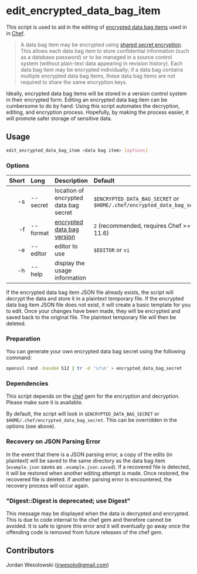 # edit_encrypted_data_bag_item

This script is used to aid in the editing of [encrypted data bag items](http://docs.opscode.com/chef/essentials_data_bags.html#encrypt-a-data-bag-item) used in in [Chef](http://docs.opscode.com/chef_overview.html). 

> A data bag item may be encrypted using [shared secret encryption](https://en.wikipedia.org/wiki/Symmetric-key_algorithm). This allows each data bag item to store confidential information (such as a database password) or to be managed in a source control system (without plain-text data appearing in revision history). Each data bag item may be encrypted individually; if a data bag contains multiple encrypted data bag items, these data bag items are not required to share the same encryption keys.

Ideally, encrypted data bag items will be stored in a version control system in their encrypted form. Editing an encrypted data bag item can be cumbersome to do by hand. Using this script automates the decryption, editing, and encryption process. Hopefully, by making the process easier, it will promote safer storage of sensitive data.

## Usage

```bash
edit_encrypted_data_bag_item <data bag item> [options]
```

### Options

| Short | Long | Description | Default |
| ----: | :--- | :---------- | :------ |
| -s | \-\-secret | location of encrypted data bag secret | `$ENCRYPTED_DATA_BAG_SECRET` or `$HOME/.chef/encrypted_data_bag_secret` |
| -f | \-\-format | [encrypted data bag version](http://docs.opscode.com/chef/essentials_data_bags.html#encryption-versions) | `2` (recommended, requires Chef >= 11.6) |
| -e | \-\-editor | editor to use | `$EDITOR` or `vi` |
| -h | \-\-help | display the usage information | |

If the encrypted data bag item JSON file already exists, the script will decrypt the data and store it in a plaintext temporary file. If the encrypted data bag item JSON file does not exist, it will create a basic template for you to edit. Once your changes have been made, they will be encrypted and saved back to the original file. The plaintext temporary file will then be deleted.

### Preparation

You can generate your own encrypted data bag secret using the following command:

```bash
openssl rand -base64 512 | tr -d '\r\n' > encrypted_data_bag_secret
```

### Dependencies

This script depends on the [chef](https://rubygems.org/gems/chef) gem for the encryption and decryption. Please make sure it is available.

By default, the script will look in `$ENCRYPTED_DATA_BAG_SECRET` or `$HOME/.chef/encrypted_data_bag_secret`. This can be overridden in the options (see above).

### Recovery on JSON Parsing Error

In the event that there is a JSON parsing error, a copy of the edits (in plaintext) will be saved to the same directory as the data bag item (`example.json` saves as `.example.json.saved`). If a recovered file is detected, it will be restored when another editing attempt is made. Once restored, the recovered file is deleted. If another parsing error is encountered, the recovery process will occur again.

### "Digest::Digest is deprecated; use Digest"

This message may be displayed when the data is decrypted and encrypted. This is due to code internal to the chef gem and therefore cannot be avoided. It is safe to ignore this error and it will eventually go away once the offending code is removed from future releases of the chef gem.

## Contributors

Jordan Wesolowski (<jrwesolo@gmail.com>)
